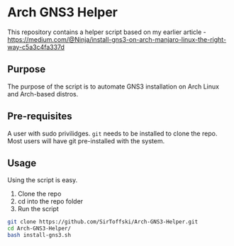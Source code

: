 # Arch GNS3 Helper

This repository contains a helper script based on my earlier article - https://medium.com/@Ninja/install-gns3-on-arch-manjaro-linux-the-right-way-c5a3c4fa337d

## Purpose
The purpose of the script is to automate GNS3 installation on Arch Linux and Arch-based distros.

## Pre-requisites

A user with sudo privilidges. `git` needs to be installed to clone the repo. Most users will have git pre-installed with the system.

## Usage

Using the script is easy.
1. Clone the repo
2. cd into the repo folder
3. Run the script

```bash
git clone https://github.com/SirToffski/Arch-GNS3-Helper.git
cd Arch-GNS3-Helper/
bash install-gns3.sh
```
